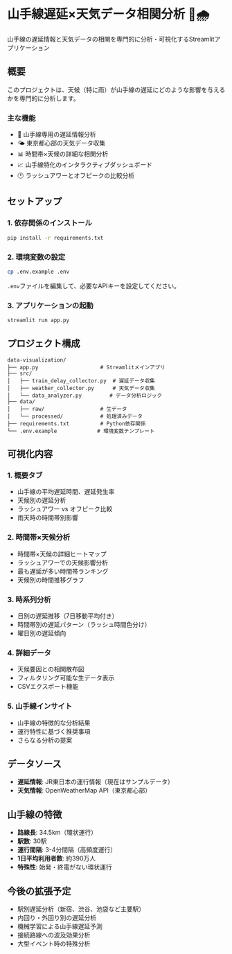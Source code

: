 # 山手線遅延×天気データ相関分析 🚃🌧️

山手線の遅延情報と天気データの相関を専門的に分析・可視化するStreamlitアプリケーション

## 概要

このプロジェクトは、天候（特に雨）が山手線の遅延にどのような影響を与えるかを専門的に分析します。

### 主な機能

- 🚊 山手線専用の遅延情報分析
- 🌤️ 東京都心部の天気データ収集
- 📊 時間帯×天候の詳細な相関分析
- 📈 山手線特化のインタラクティブダッシュボード
- 🕐 ラッシュアワーとオフピークの比較分析

## セットアップ

### 1. 依存関係のインストール

```bash
pip install -r requirements.txt
```

### 2. 環境変数の設定

```bash
cp .env.example .env
```

`.env`ファイルを編集して、必要なAPIキーを設定してください。

### 3. アプリケーションの起動

```bash
streamlit run app.py
```

## プロジェクト構成

```
data-visualization/
├── app.py                    # Streamlitメインアプリ
├── src/
│   ├── train_delay_collector.py  # 遅延データ収集
│   ├── weather_collector.py      # 天気データ収集
│   └── data_analyzer.py         # データ分析ロジック
├── data/
│   ├── raw/                  # 生データ
│   └── processed/            # 処理済みデータ
├── requirements.txt          # Python依存関係
└── .env.example             # 環境変数テンプレート
```

## 可視化内容

### 1. 概要タブ
- 山手線の平均遅延時間、遅延発生率
- 天候別の遅延分析
- ラッシュアワー vs オフピーク比較
- 雨天時の時間帯別影響

### 2. 時間帯×天候分析
- 時間帯×天候の詳細ヒートマップ
- ラッシュアワーでの天候影響分析
- 最も遅延が多い時間帯ランキング
- 天候別の時間推移グラフ

### 3. 時系列分析
- 日別の遅延推移（7日移動平均付き）
- 時間帯別の遅延パターン（ラッシュ時間色分け）
- 曜日別の遅延傾向

### 4. 詳細データ
- 天候要因との相関散布図
- フィルタリング可能な生データ表示
- CSVエクスポート機能

### 5. 山手線インサイト
- 山手線の特徴的な分析結果
- 運行特性に基づく推奨事項
- さらなる分析の提案

## データソース

- **遅延情報**: JR東日本の運行情報（現在はサンプルデータ）
- **天気情報**: OpenWeatherMap API（東京都心部）

## 山手線の特徴

- **路線長**: 34.5km（環状運行）
- **駅数**: 30駅
- **運行間隔**: 3-4分間隔（高頻度運行）
- **1日平均利用者数**: 約390万人
- **特殊性**: 始発・終電がない環状運行

## 今後の拡張予定

- 駅別遅延分析（新宿、渋谷、池袋など主要駅）
- 内回り・外回り別の遅延分析
- 機械学習による山手線遅延予測
- 接続路線への波及効果分析
- 大型イベント時の特殊分析